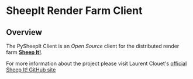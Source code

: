 # SheepIt Render Farm Client

## Overview

The PySheepIt Client is an *Open Source* client for the distributed render farm [**Sheep It!**](https://www.sheepit-renderfarm.com).

For more information about the project please visit Laurent Clouet's [official Sheep It! GitHub site](https://github.com/laurent-clouet/sheepit-client)